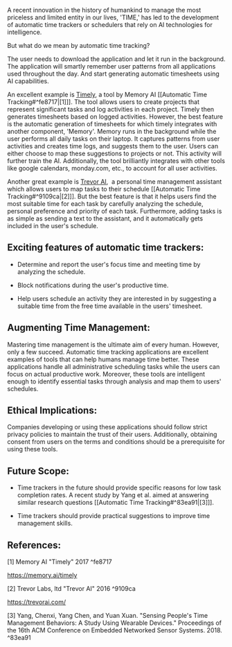 
A recent innovation in the history of humankind to manage the most priceless and limited entity in our lives, 'TIME,' has led to the development of automatic time trackers or schedulers that rely on AI technologies for intelligence.  

But what do we mean by automatic time tracking?

The user needs to download the application and let it run in the background. The application will smartly remember user patterns from all applications used throughout the day. And start generating automatic timesheets using AI capabilities.  

An excellent example is [Timely](https://memory.ai/timely), a tool by Memory AI [[Automatic Time Tracking#^fe8717|[1]]]. The tool allows users to create projects that represent significant tasks and log activities in each project. Timely then generates timesheets based on logged activities. However, the best feature is the automatic generation of timesheets for which timely integrates with another component, 'Memory'. Memory runs in the background while the user performs all daily tasks on their laptop. It captures patterns from user activities and creates time logs, and suggests them to the user. Users can either choose to map these suggestions to projects or not. This activity will further train the AI. Additionally, the tool brilliantly integrates with other tools like google calendars, monday.com, etc., to account for all user activities. 

Another great example is [Trevor AI](https://trevorai.com/),  a personal time management assistant which allows users to map tasks to their schedule [[Automatic Time Tracking#^9109ca|[2]]]. But the best feature is that it helps users find the most suitable time for each task by carefully analyzing the schedule, personal preference and priority of each task. Furthermore, adding tasks is as simple as sending a text to the assistant, and it automatically gets included in the user's schedule.  

## Exciting features of automatic time trackers:

-   Determine and report the user's focus time and meeting time by analyzing the schedule.
    
-   Block notifications during the user's productive time.
    
-   Help users schedule an activity they are interested in by suggesting a suitable time from the free time available in the users' timesheet.  

## Augmenting Time Management:
Mastering time management is the ultimate aim of every human. However, only a few succeed. Automatic time tracking applications are excellent examples of tools that can help humans manage time better. These applications handle all administrative scheduling tasks while the users can focus on actual productive work. Moreover, these tools are intelligent enough to identify essential tasks through analysis and map them to users' schedules.  

## Ethical Implications:
Companies developing or using these applications should follow strict privacy policies to maintain the trust of their users. Additionally, obtaining consent from users on the terms and conditions should be a prerequisite for using these tools.

  

## Future Scope:

-   Time trackers in the future should provide specific reasons for low task completion rates. A recent study by Yang et al. aimed at answering similar research questions [[Automatic Time Tracking#^83ea91|[3]]].
    
-   Time trackers should provide practical suggestions to improve time management skills.
    

  

## References:

[1] Memory AI "Timely" 2017 ^fe8717

https://memory.ai/timely

  

[2] Trevor Labs, ltd "Trevor AI" 2016 ^9109ca

https://trevorai.com/

  

[3] Yang, Chenxi, Yang Chen, and Yuan Xuan. "Sensing People's Time Management Behaviors: A Study Using Wearable Devices." Proceedings of the 16th ACM Conference on Embedded Networked Sensor Systems. 2018. ^83ea91

 